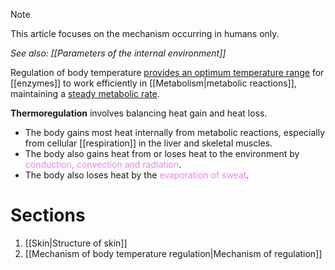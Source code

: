 > [!note]
> This article focuses on the mechanism occurring in humans only.

*See also: [[Parameters of the internal environment]]*

Regulation of body temperature <u>provides an optimum temperature range</u> for [[enzymes]] to work efficiently in [[Metabolism|metabolic reactions]], maintaining a <u>steady metabolic rate</u>.

**Thermoregulation** involves balancing heat gain and heat loss.
- The <span class="hi-green">body gains most heat internally from metabolic reactions</span>, especially from cellular [[respiration]] in the liver and skeletal muscles.
- The body also gains heat from or loses heat to the environment by <span style="color: violet">conduction, convection and radiation</span>.
- The body also loses heat by the <span style="color: violet">evaporation of sweat</span>.

# Sections
1. [[Skin|Structure of skin]]
2. [[Mechanism of body temperature regulation|Mechanism of regulation]]
